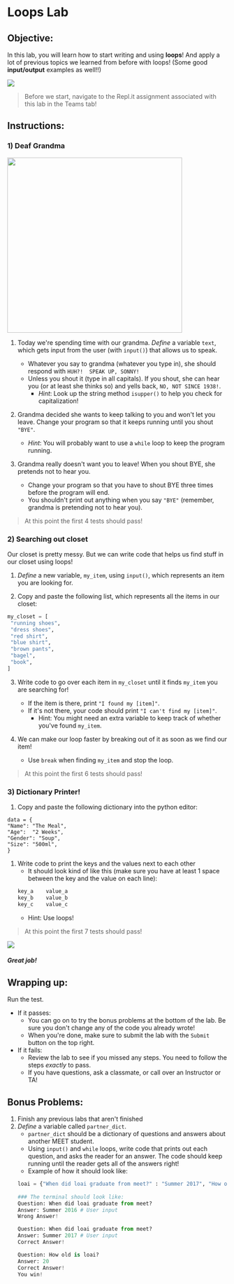 # Loops Lab

## Objective: 
In this lab, you will learn how to start writing and using **loops**! And apply a lot of previous topics we learned from before with loops! (Some good **input/output** examples as well!!)

<img src="https://www.system-concepts.com/wp-content/uploads/2020/02/excited-minions-gif-360x163.gif">

> Before we start, navigate to the Repl.it assignment associated with this lab in the Teams tab!

## Instructions:

### 1) Deaf Grandma
<img src="https://s3.amazonaws.com/after-school-assets/deaf_grandma.jpg" width="400">

1. Today we're spending time with our grandma. *Define* a variable `text`, which gets input from the user (with `input()`) that allows us to speak.
    - Whatever you say to grandma (whatever you type in), she should respond with `HUH?!  SPEAK UP, SONNY!`
    - Unless you shout it (type in all capitals). If you shout, she can hear you (or at least she thinks so) and yells back, `NO, NOT SINCE 1938!`.
        - _Hint_: Look up the string method `isupper()` to help you check for capitalization!

2. Grandma decided she wants to keep talking to you and won't let you leave. Change your program so that it keeps running until you shout `"BYE"`.
    - _Hint_: You will probably want to use a `while` loop to keep the program running.

3. Grandma really doesn't want you to leave! When you shout BYE, she pretends not to hear you. 
    - Change your program so that you have to shout BYE three times before the program will end.
    - You shouldn't print out anything when you say `"BYE"` (remember, grandma is pretending not to hear you).
    
> At this point the first 4 tests should pass!

### 2) Searching out closet

Our closet is pretty messy. But we can write code that helps us find stuff in our closet using loops!

1. *Define* a new variable, `my_item`, using `input()`, which represents an item you are looking for.

2. Copy and paste the following list, which represents all the items in our closet:

```python
my_closet = [
 "running shoes",
 "dress shoes",
 "red shirt",
 "blue shirt",
 "brown pants",
 "bagel",
 "book",
]
```

3. Write code to go over each item in `my_closet` until it finds `my_item` you are searching for!
    - If the item is there, print `"I found my [item]"`.
    - If it's not there, your code should print `"I can't find my [item]"`.
        - Hint: You might need an extra variable to keep track of whether you've found `my_item`.

4. We can make our loop faster by breaking out of it as soon as we find our item!
    - Use `break` when finding `my_item` and stop the loop.
    
> At this point the first 6 tests should pass!

### 3) Dictionary Printer!

1. Copy and paste the following dictionary into the python editor:

```
data = {
"Name": "The Meal",
"Age":  "2 Weeks",
"Gender": "Soup",
"Size": "500ml",
}
```

1. Write code to print the keys and the values next to each other
    - It should look kind of like this (make sure you have at least 1 space between the key and the value on each line):
    ```python
    key_a    value_a
    key_b    value_b
    key_c    value_c
    ```
    - Hint: Use loops!
    
> At this point the first 7 tests should pass!

[![](https://i.gifer.com/7tB1.gif)]()

##### Great job!

## Wrapping up:

Run the test.
- If it passes:
    - You can go on to try the bonus problems at the bottom of the lab. Be sure you don't change any of the code you already wrote!
    - When you're done, make sure to submit the lab with the `Submit` button on the top right.
- If it fails:
    - Review the lab to see if you missed any steps. You need to follow the steps _exactly_ to pass.
    - If you have questions, ask a classmate, or call over an Instructor or TA!


## Bonus Problems:

1. Finish any previous labs that aren't finished
2. *Define* a variable called `partner_dict`.
    - `partner_dict` should be a dictionary of questions and answers about another MEET student.
    - Using `input()` and `while` loops, write code that prints out each question, and asks the reader for an answer. The code should keep running until the reader gets all of the answers right!
    - Example of how it should look like:
    ```python
    loai = {"When did loai graduate from meet?" : "Summer 2017", "How old is loai?" : 20}
        
    ### The terminal should look like:
    Question: When did loai graduate from meet?
    Answer: Summer 2016 # User input
    Wrong Answer!
    
    Question: When did loai graduate from meet?
    Answer: Summer 2017 # User input
    Correct Answer!
    
    Question: How old is loai?
    Answer: 20
    Correct Answer!
    You win!
    ```

